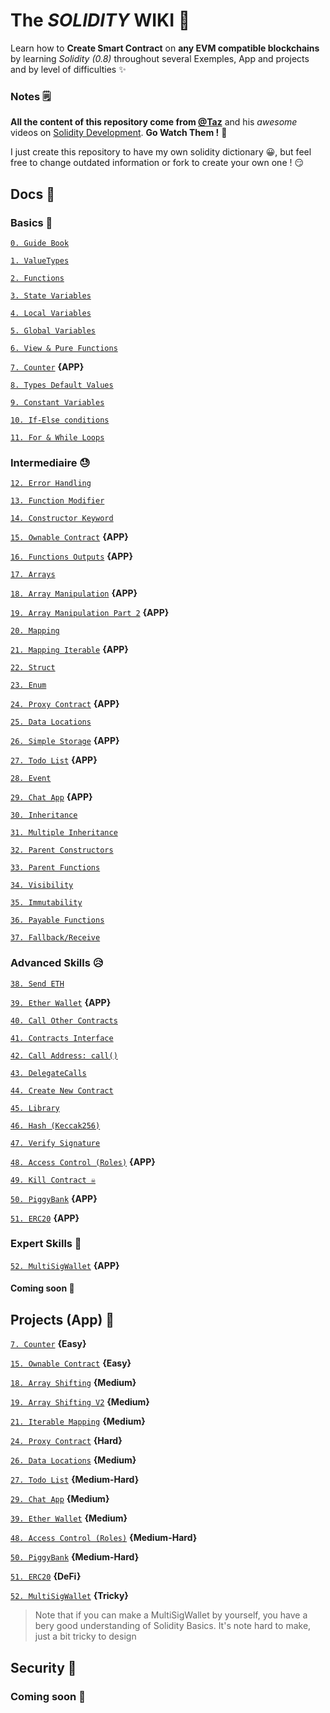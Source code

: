 # The _SOLIDITY_ WIKI 🤯

Learn how to **Create Smart Contract** on **any EVM compatible blockchains** by learning _Solidity (0.8)_ throughout several Exemples, App and projects and by level of difficulties ✨

### Notes 🗒

**All the content of this repository come from [@Taz](https://github.com/t4sk/)** and his $awesome$ videos on [Solidity Development](https://youtube.com/playlist?list=PLO5VPQH6OWdVQwpQfw9rZ67O6Pjfo6q-p). **Go Watch Them !** 🤩

I just create this repository to have my own solidity dictionary 😀, but feel free to change outdated information or fork to create your own one ! 😏

## Docs 📜

### Basics 🥱

[`0. Guide Book`](docs/0-%20Solidity-Wiki.md)

[`1. ValueTypes`](docs/1-%20ValueTypes.sol)

[`2. Functions`](docs/2-%20Func.sol)

[`3. State Variables`](docs/3-%20StateVariables.sol)

[`4. Local Variables`](docs/4-%20LocalVariables.sol)

[`5. Global Variables`](docs/5-%20GlobalVars.sol)

[`6. View & Pure Functions`](docs/6-%20ViewAndPure.sol)

[`7. Counter`](app/7-%20Counter.sol) **{APP}**

[`8. Types Default Values`](docs/8-%20DefaultValues.sol)

[`9. Constant Variables`](docs/9-%20Constants.sol)

[`10. If-Else conditions`](docs/10-%20IfElse.sol)

[`11. For & While Loops`](docs/11-%20ForAndWhileLoops.sol)

### Intermediaire 😓

[`12. Error Handling`](docs/12-%20Error.sol)

[`13. Function Modifier`](docs/13-%20FunctionModifier.sol)

[`14. Constructor Keyword`](docs/14-%20Constructor.sol)

[`15. Ownable Contract`](app/15-%20Ownable.sol) **{APP}**

[`16. Functions Outputs`](docs/16-%20FunctionOutputs.sol) **{APP}**

[`17. Arrays`](docs/17-%20Array.sol)

[`18. Array Manipulation`](app/18-%20ArrayShift.sol) **{APP}**

[`19. Array Manipulation Part 2`](app/19-%20ArrayReplaceLast.sol) **{APP}**

[`20. Mapping`](docs/20-%20Mapping.sol)

[`21. Mapping Iterable`](app/21-%20IterableMapping.sol) **{APP}**

[`22. Struct`](docs/22-%20Struct.sol)

[`23. Enum`](docs/23-%20Enum.sol)

[`24. Proxy Contract`](app/24-%20Proxy.sol) **{APP}**

[`25. Data Locations`](docs/25-%20DataLocations.sol)

[`26. Simple Storage`](app/26-%20SimpleStorage.sol) **{APP}**

[`27. Todo List`](app/27-%20TodoList.sol) **{APP}**

[`28. Event`](docs/28-%20Event.sol)

[`29. Chat App`](app/29-%20ChatApp.sol) **{APP}**

[`30. Inheritance`](docs/30-%20Inheritance.sol)

[`31. Multiple Inheritance`](docs/31-%20MultiInheritance.sol)

[`32. Parent Constructors`](docs/32-%20ParentContructors.sol)

[`33. Parent Functions`](docs/33-%20ParentFunctions.sol)

[`34. Visibility`](docs/34-%20Visibility.sol)

[`35. Immutability`](docs/35-%20Immutable.sol)

[`36. Payable Functions`](docs/36-%20Payable.sol)

[`37. Fallback/Receive`](docs/37-%20Fallback.sol)

### Advanced Skills 😥

[`38. Send ETH`](docs/38-%20SendEth.sol)

[`39. Ether Wallet`](app/39-%20EtherWallet.sol) **{APP}**

[`40. Call Other Contracts`](docs/40-%20CallOtherContracts.sol)

[`41. Contracts Interface`](docs/41-%20Interfaces.sol)

[`42. Call Address: call()`](docs/42-%20Call.sol)

[`43. DelegateCalls`](docs/43-%20DelegateCall.sol)

[`44. Create New Contract`](docs/44-%20NewContract.sol)

[`45. Library`](docs/45-%20Library.sol)

[`46. Hash (Keccak256)`](docs/46-%20Hash.sol)

[`47. Verify Signature`](docs/47-%20CheckSig.sol)

[`48. Access Control (Roles)`](app/48-%20AccessControl.sol) **{APP}**

[`49. Kill Contract ☠`](docs/49-%20Kill.sol)

[`50. PiggyBank`](app/50-%20PiggyBank.sol) **{APP}**

[`51. ERC20`](app/51-%20ERC20.sol) **{APP}**

### Expert Skills 🥵

[`52. MultiSigWallet`](app/52-%20MultiSigWallet.sol) **{APP}**

#### Coming soon 🦺

## Projects (App) 🤖

[`7. Counter`](app/7-%20Counter.sol) **{Easy}**

[`15. Ownable Contract`](app/15-%20Ownable.sol) **{Easy}**

[`18. Array Shifting`](app/18-%20ArrayShift.sol) **{Medium}**

[`19. Array Shifting V2`](app/19-%20ArrayReplaceLast.sol) **{Medium}**

[`21. Iterable Mapping`](app/21-%20IterableMapping.sol) **{Medium}**

[`24. Proxy Contract`](app/24-%20Proxy.sol) **{Hard}**

[`26. Data Locations`](app/26-%20SimpleStorage.sol) **{Medium}**

[`27. Todo List`](app/27-%20TodoList.sol) **{Medium-Hard}**

[`29. Chat App`](app/29-%20ChatApp.sol) **{Medium}**

[`39. Ether Wallet`](app/39-%20EtherWallet.sol) **{Medium}**

[`48. Access Control (Roles)`](app/48-%20AccessControl.sol) **{Medium-Hard}**

[`50. PiggyBank`](app/50-%20PiggyBank.sol) **{Medium-Hard}**

[`51. ERC20`](app/51-%20ERC20.sol) **{DeFi}**

[`52. MultiSigWallet`](app/52-%20MultiSigWallet.sol) **{Tricky}**

> Note that if you can make a MultiSigWallet by yourself, you have a bery good understanding of Solidity Basics.
> It's note hard to make, just a bit tricky to design

## Security 🔰

### Coming soon 🦺

